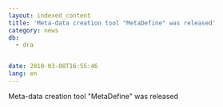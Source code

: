 ```yaml
---
layout: indexed_content
title: 'Meta-data creation tool "MetaDefine" was released'
category: news
db:
  - dra


date: 2010-03-08T16:55:46
lang: en
---
```


Meta-data creation tool "MetaDefine" was released
